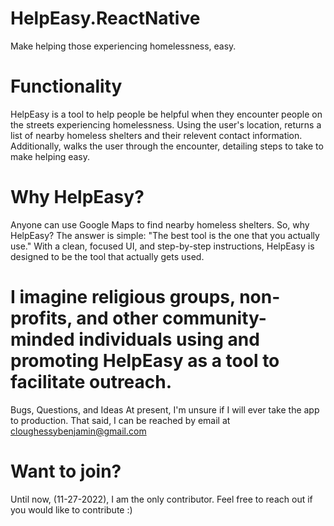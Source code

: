# HelpEasy.ReactNative
Make helping those experiencing homelessness, easy.

# Functionality
HelpEasy is a tool to help people be helpful when they encounter people on the streets experiencing homelessness. Using the user's location, returns a list of nearby homeless shelters and their relevent contact information. Additionally, walks the user through the encounter, detailing steps to take to make helping easy.

# Why HelpEasy?
Anyone can use Google Maps to find nearby homeless shelters. So, why HelpEasy? The answer is simple: "The best tool is the one that you actually use." With a clean, focused UI, and step-by-step instructions, HelpEasy is designed to be the tool that actually gets used.

# I imagine religious groups, non-profits, and other community-minded individuals using and promoting HelpEasy as a tool to facilitate outreach.

Bugs, Questions, and Ideas
At present, I'm unsure if I will ever take the app to production. That said, I can be reached by email at cloughessybenjamin@gmail.com

# Want to join?
Until now, (11-27-2022), I am the only contributor. Feel free to reach out if you would like to contribute :)